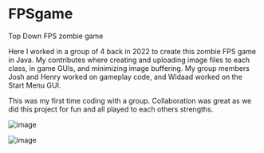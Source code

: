 # FPSgame
Top Down FPS zombie game

Here I worked in a group of 4 back in 2022 to create this zombie FPS game in Java. My contributes where creating and uploading image files to each class, in game GUIs, and minimizing image buffering. My group members Josh and Henry worked on gameplay code, and Widaad worked on the Start Menu GUI.

This was my first time coding with a group. Collaboration was great as we did this project for fun and all played to each others strengths.


![image](https://github.com/user-attachments/assets/6b9805f3-d155-4b19-9f98-62dbcfec0b7e)


![image](https://github.com/user-attachments/assets/9025b70f-5849-481a-a9bf-3595b5096364)

